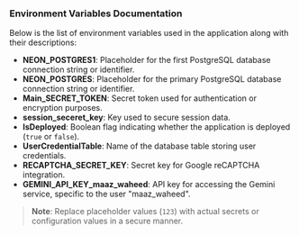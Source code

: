 ### Environment Variables Documentation

Below is the list of environment variables used in the application along with their descriptions:

- **NEON_POSTGRES1**: Placeholder for the first PostgreSQL database connection string or identifier.
- **NEON_POSTGRES**: Placeholder for the primary PostgreSQL database connection string or identifier.
- **Main_SECRET_TOKEN**: Secret token used for authentication or encryption purposes.
- **session_seceret_key**: Key used to secure session data.
- **IsDeployed**: Boolean flag indicating whether the application is deployed (`true` or `false`).
- **UserCredentialTable**: Name of the database table storing user credentials.
- **RECAPTCHA_SECRET_KEY**: Secret key for Google reCAPTCHA integration.
- **GEMINI_API_KEY_maaz_waheed**: API key for accessing the Gemini service, specific to the user "maaz_waheed".

> **Note**: Replace placeholder values (`123`) with actual secrets or configuration values in a secure manner.